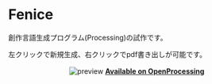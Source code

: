# Fenice
創作言語生成プログラム(Processing)の試作です。

左クリックで新規生成、右クリックでpdf書き出しが可能です。

<div align="center">
　<img src="../images/preview-1.png" title="preview"">
  <strong>                        
  <a href="https://www.openprocessing.org/sketch/744672">Available on OpenProcessing</a>
  </strong> 
</div>

#
